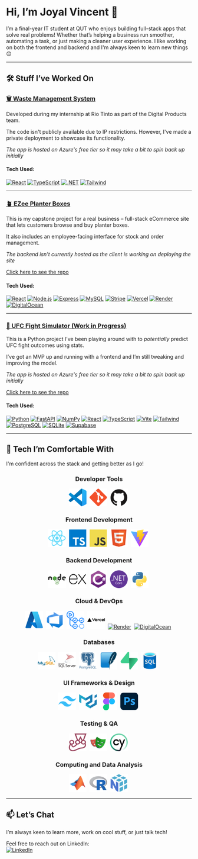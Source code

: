 # Hi, I’m Joyal Vincent 👋

I’m a final-year IT student at QUT who enjoys building full-stack apps that solve real problems! Whether that’s helping a business run smoother, automating a task, or just making a cleaner user experience. I like working on both the frontend and backend and I'm always keen to learn new things 😊

---

## 🛠 Stuff I’ve Worked On

### [🗑 Waste Management System](https://ambitious-sky-02bdeb400.1.azurestaticapps.net/)
Developed during my internship at Rio Tinto as part of the Digital Products team.

The code isn't publicly available due to IP restrictions. However, I've made a private deployment to showcase its functionality.

*The app is hosted on Azure's free tier so it may take a bit to spin back up initially*

#### Tech Used:
[![React](https://img.shields.io/badge/React-%2320232a.svg?style=flat&logo=react&logoColor=%2361DAFB)](https://react.dev/)
[![TypeScript](https://img.shields.io/badge/TypeScript-%23007ACC.svg?style=flat&logo=typescript&logoColor=white)](https://www.typescriptlang.org/)
[![.NET](https://img.shields.io/badge/.NET-%23512BD4.svg?style=flat&logo=dotnet&logoColor=white)](https://dotnet.microsoft.com/en-us/)
[![Tailwind](https://img.shields.io/badge/Tailwind-06B6D4.svg?style=flat&logo=tailwindcss&logoColor=white)](https://tailwindcss.com/)

---

### [🪴 EZee Planter Boxes](https://capstone-2024-git-main-n11047500s-projects.vercel.app/)
This is my capstone project for a real business – full-stack eCommerce site that lets customers browse and buy planter boxes.

It also includes an employee-facing interface for stock and order management.

*The backend isn't currently hosted as the client is working on deploying the site*

[Click here to see the repo](https://github.com/joyalvincent02/Capstone_2024)

#### Tech Used:  
[![React](https://img.shields.io/badge/React-%2320232a.svg?style=flat&logo=react&logoColor=%2361DAFB)](https://react.dev/)
[![Node.js](https://img.shields.io/badge/Node.js-%23339933.svg?style=flat&logo=node.js&logoColor=white)](https://nodejs.org/)
[![Express](https://img.shields.io/badge/-%20Express%20-%20%23181818?style=flat&logo=express)](https://expressjs.com/)
[![MySQL](https://img.shields.io/badge/-%20MySQL%20-%20%234479A1?style=flat&logo=mysql&logoColor=white)](https://www.mysql.com/)
[![Stripe](https://img.shields.io/badge/-%20Stripe-%20%23635BFF?style=flat&logo=stripe&logoColor=white)](https://docs.stripe.com/)
[![Vercel](https://img.shields.io/badge/-%20Vercel%20-%20%23000000?style=flat&logo=vercel&logoColor=white)](https://vercel.com/)
[![Render](https://img.shields.io/badge/-%20Render%20-%20%23000000?style=flat&logo=render&logoColor=white)](https://render.com/)
[![DigitalOcean](https://img.shields.io/badge/-%20DigitalOcean%20-%20%230080FF?style=flat&logo=digitalocean&logoColor=white)](https://www.digitalocean.com/)

---

### [🥊 UFC Fight Simulator (Work in Progress)](https://lemon-coast-0fe789600.2.azurestaticapps.net/)

This is a Python project I’ve been playing around with to *potentially* predict UFC fight outcomes using stats.

I’ve got an MVP up and running with a frontend and I’m still tweaking and improving the model.

*The app is hosted on Azure's free tier so it may take a bit to spin back up initially*

[Click here to see the repo](https://github.com/joyalvincent02/ufc-fight-simulator)


#### Tech Used:
[![Python](https://img.shields.io/badge/Python-3776AB.svg?style=flat&logo=python&logoColor=FFD341)](https://www.python.org/)
[![FastAPI](https://img.shields.io/badge/-%20FastAPI%20-%20%23009688?style=flat&logo=FastAPI&logoColor=white)](https://supabase.com/)
[![NumPy](https://img.shields.io/badge/-%20NumPy%20-%20%23013243?style=flat&logo=numpy&logoColor=white)](https://numpy.org/)
[![React](https://img.shields.io/badge/React-%2320232a.svg?style=flat&logo=react&logoColor=%2361DAFB)](https://react.dev/)
[![TypeScript](https://img.shields.io/badge/TypeScript-%23007ACC.svg?style=flat&logo=typescript&logoColor=white)](https://www.typescriptlang.org/)
[![Vite](https://img.shields.io/badge/-%20Vite%20-%20%23ab4afe?style=flat&logo=vite&logoColor=ffce26)](https://vite.dev/)
[![Tailwind](https://img.shields.io/badge/Tailwind-06B6D4.svg?style=flat&logo=tailwindcss&logoColor=white)](https://tailwindcss.com/)
[![PostgreSQL](https://img.shields.io/badge/-%20PostgreSQL%20-%20%234169E1?style=flat&logo=postgresql&logoColor=white)](https://www.postgresql.org/)
[![SQLite](https://img.shields.io/badge/-%20SQLite%20-%20%23003B57?style=flat&logo=sqlite&logoColor=white)](https://sqlite.org/)
[![Supabase](https://img.shields.io/badge/-%20Supabase%20-%20%231c1c1c?style=flat&logo=supabase&logoColor=#3FCF8E)](https://supabase.com/)

---

## 😤 Tech I’m Comfortable With
I'm confident across the stack and getting better as I go!

<div align="center">

### Developer Tools
[<img src="https://raw.githubusercontent.com/devicons/devicon/master/icons/vscode/vscode-original.svg" alt="VSCode" height="48rem"/>](https://code.visualstudio.com/)&nbsp;
[<img src="https://raw.githubusercontent.com/devicons/devicon/master/icons/git/git-plain.svg" alt="Git" height="48rem"/>](https://git-scm.com/)&nbsp;
[<img src="https://raw.githubusercontent.com/devicons/devicon/master/icons/github/github-original.svg" alt="GitHub" height="48rem"/>](https://github.com/)&nbsp;

### Frontend Development
[<img src="https://raw.githubusercontent.com/devicons/devicon/master/icons/react/react-original.svg" alt="React" height="48rem"/>](https://react.dev/)&nbsp;
[<img src="https://raw.githubusercontent.com/devicons/devicon/master/icons/typescript/typescript-original.svg" alt="TypeScript" height="48rem"/>](https://www.typescriptlang.org/)&nbsp;
[<img src="https://raw.githubusercontent.com/devicons/devicon/master/icons/javascript/javascript-original.svg" alt="JavaScript" height="48rem"/>](https://www.javascript.com/)&nbsp;
[<img src="https://raw.githubusercontent.com/devicons/devicon/master/icons/html5/html5-original.svg" alt="HTML5" height="48rem"/>](https://developer.mozilla.org/en-US/docs/Glossary/HTML5)&nbsp;
[<img src="https://raw.githubusercontent.com/devicons/devicon/master/icons/vitejs/vitejs-original.svg" alt="Vite" height="48rem"/>](https://vite.dev/)&nbsp;

### Backend Development
[<img src="https://raw.githubusercontent.com/devicons/devicon/master/icons/nodejs/nodejs-original-wordmark.svg" alt="Node.js" height="48rem"/>](https://nodejs.org/en)&nbsp;
[<img src="https://raw.githubusercontent.com/devicons/devicon/master/icons/express/express-original.svg" alt="Express" height="48rem"/>](https://expressjs.com/)&nbsp;
[<img src="https://raw.githubusercontent.com/devicons/devicon/master/icons/csharp/csharp-original.svg" alt="C#" height="48rem"/>](https://dotnet.microsoft.com/en-us/languages/csharp)&nbsp;
[<img src="https://raw.githubusercontent.com/devicons/devicon/master/icons/dotnetcore/dotnetcore-original.svg" alt=".NET Core" height="48rem"/>](https://dotnet.microsoft.com/en-us/)&nbsp;
[<img src="https://raw.githubusercontent.com/devicons/devicon/master/icons/python/python-original.svg" alt="Python" height="48rem"/>](https://www.python.org/)&nbsp;

### Cloud & DevOps
[<img src="https://raw.githubusercontent.com/devicons/devicon/master/icons/azure/azure-original.svg" alt="Azure" height="48rem"/>](https://azure.microsoft.com/)&nbsp;
[<img src="https://raw.githubusercontent.com/devicons/devicon/master/icons/azuredevops/azuredevops-original.svg" alt="Azure DevOps" height="48rem"/>](https://azure.microsoft.com/en-us/products/devops)&nbsp;
[<img src="https://raw.githubusercontent.com/devicons/devicon/master/icons/githubactions/githubactions-original.svg" alt="GitHub Actions" height="48rem"/>](https://github.com/features/actions)&nbsp;
[<img src="https://raw.githubusercontent.com/devicons/devicon/master/icons/vercel/vercel-original-wordmark.svg" alt="Vercel" height="48rem"/>](https://vercel.com/)&nbsp;
[<img src="https://res.cloudinary.com/dakwlrcqr/image/upload/v1749659467/render_eqhvg5.svg" alt="Render" height="48rem"/>](https://render.com/)&nbsp;
[<img src="https://res.cloudinary.com/dakwlrcqr/image/upload/v1749659702/digitalocean_dut1pn.svg" alt="DigitalOcean" height="48rem"/>](https://www.digitalocean.com/)&nbsp;

### Databases
[<img src="https://raw.githubusercontent.com/devicons/devicon/master/icons/mysql/mysql-original-wordmark.svg" alt="MySQL" height="48rem"/>](https://www.mysql.com/)&nbsp;
[<img src="https://raw.githubusercontent.com/devicons/devicon/master/icons/microsoftsqlserver/microsoftsqlserver-original-wordmark.svg" alt="Microsoft SQL Server" height="48rem"/>](https://www.microsoft.com/en-au/sql-server/sql-server-2022)&nbsp;
[<img src="https://raw.githubusercontent.com/devicons/devicon/master/icons/postgresql/postgresql-plain-wordmark.svg" alt="PostgreSQL" height="48rem"/>](https://www.postgresql.org/)&nbsp;
[<img src="https://raw.githubusercontent.com/devicons/devicon/master/icons/sqlite/sqlite-original.svg" alt="SQLite" height="48rem"/>](https://sqlite.org/)&nbsp;
[<img src="https://raw.githubusercontent.com/devicons/devicon/master/icons/supabase/supabase-original.svg" alt="Supabase" height="48rem"/>](https://supabase.com/)&nbsp;
[<img src="https://raw.githubusercontent.com/devicons/devicon/master/icons/azuresqldatabase/azuresqldatabase-original.svg" alt="Azure SQL Database" height="48rem"/>](https://azure.microsoft.com/en-au/products/azure-sql/database/)&nbsp;

### UI Frameworks & Design
[<img src="https://raw.githubusercontent.com/devicons/devicon/master/icons/tailwindcss/tailwindcss-original.svg" alt="Tailwind CSS" height="48rem"/>](https://tailwindcss.com/)&nbsp;
[<img src="https://raw.githubusercontent.com/devicons/devicon/master/icons/materialui/materialui-original.svg" alt="Material UI" height="48rem"/>](https://mui.com/)&nbsp;
[<img src="https://raw.githubusercontent.com/devicons/devicon/master/icons/figma/figma-original.svg" alt="Figma" height="48rem"/>](https://www.figma.com/)&nbsp;
[<img src="https://raw.githubusercontent.com/devicons/devicon/master/icons/photoshop/photoshop-original.svg" alt="Adobe Photoshop" height="48rem"/>](https://www.adobe.com/au/products/photoshop.html)&nbsp;

### Testing & QA
[<img src="https://raw.githubusercontent.com/devicons/devicon/master/icons/jest/jest-plain.svg" alt="Jest" height="48rem"/>](https://jestjs.io/)&nbsp;
[<img src="https://raw.githubusercontent.com/devicons/devicon/master/icons/playwright/playwright-original.svg" alt="Playwright" height="48rem"/>](https://playwright.dev/)&nbsp;
[<img src="https://raw.githubusercontent.com/devicons/devicon/master/icons/cypressio/cypressio-original.svg" alt="Cypress" height="48rem"/>](https://www.cypress.io/)&nbsp;

### Computing and Data Analysis
[<img src="https://raw.githubusercontent.com/devicons/devicon/master/icons/matlab/matlab-original.svg" alt="MATLAB" height="48rem"/>](https://au.mathworks.com/products/matlab.html)&nbsp;
[<img src="https://raw.githubusercontent.com/devicons/devicon/master/icons/r/r-original.svg" alt="R" height="48rem"/>](https://www.r-project.org/)&nbsp;
[<img src="https://raw.githubusercontent.com/devicons/devicon/master/icons/numpy/numpy-original.svg" alt="NumPy" height="48rem"/>](https://numpy.org/)&nbsp;

</div>
    
---

## 📫 Let’s Chat

I’m always keen to learn more, work on cool stuff, or just talk tech!

Feel free to reach out on LinkedIn:  
[![LinkedIn](https://img.shields.io/badge/LinkedIn-blue?style=flat&logo=linkedin&logoColor=white)](https://www.linkedin.com/in/joyalvincent)
